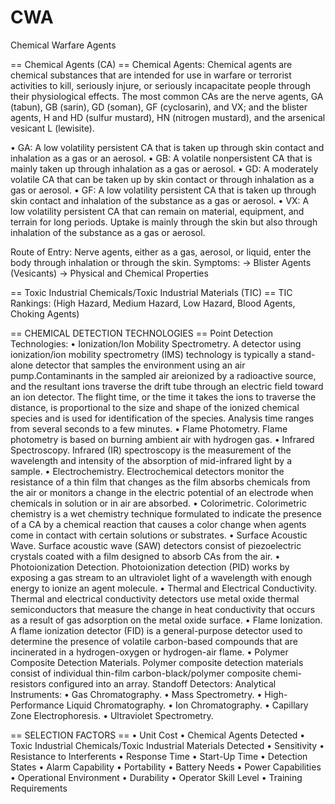 # CWA
Chemical Warfare Agents

== Chemical Agents (CA) ==
Chemical Agents:
  Chemical agents are chemical substances that are intended for use in warfare or terrorist activities to kill, seriously injure, or seriously incapacitate people through their physiological effects.
  The most common CAs are the nerve agents, GA (tabun), GB (sarin), GD (soman), GF (cyclosarin), and VX; and the blister agents, H and HD (sulfur mustard), HN (nitrogen mustard), and the arsenical vesicant L (lewisite).

• GA: A low volatility persistent CA that is taken up through skin contact and inhalation as a gas or an aerosol.
• GB: A volatile nonpersistent CA that is mainly taken up through inhalation as a gas or aerosol.
• GD: A moderately volatile CA that can be taken up by skin contact or through inhalation as a gas or aerosol.
• GF: A low volatility persistent CA that is taken up through skin contact and inhalation of the substance as a gas or aerosol.
• VX: A low volatility persistent CA that can remain on material, equipment, and terrain for long periods. Uptake is mainly through the skin but also through inhalation of the substance as a gas or aerosol.

Route of Entry:
  Nerve agents, either as a gas, aerosol, or liquid, enter the body through inhalation or through the skin.
Symptoms:
  -> Blister Agents (Vesicants)
    -> Physical and Chemical Properties

== Toxic Industrial Chemicals/Toxic Industrial Materials (TIC) ==
TIC Rankings: (High Hazard, Medium Hazard, Low Hazard, Blood Agents, Choking Agents)

== CHEMICAL DETECTION TECHNOLOGIES ==
Point Detection Technologies:
• Ionization/Ion Mobility Spectrometry. A detector using ionization/ion mobility spectrometry (IMS) technology is typically a stand-alone
detector that samples the environment using an air pump.Contaminants in the sampled air areionized by a radioactive source, and the resultant ions traverse the drift tube through an electric field toward an ion detector. The flight time, or the time it takes the ions to traverse the distance, is proportional to the size and shape of the ionized chemical species and is used for identification of the species. Analysis time ranges from several seconds to a few minutes.
• Flame Photometry. Flame photometry is based on burning ambient air with hydrogen gas.
• Infrared Spectroscopy. Infrared (IR) spectroscopy is the measurement of the wavelength and intensity of the absorption of mid-infrared light by a sample.
• Electrochemistry. Electrochemical detectors monitor the resistance of a thin film that changes as the film absorbs chemicals from the air or monitors a change in the electric potential of an electrode when chemicals in solution or in air are absorbed.
• Colorimetric. Colorimetric chemistry is a wet chemistry technique formulated to indicate the presence of a CA by a chemical reaction that causes a color change when agents come in contact with certain solutions or substrates.
• Surface Acoustic Wave. Surface acoustic wave (SAW) detectors consist of piezoelectric crystals coated with a film designed to absorb CAs from the air.
• Photoionization Detection. Photoionization detection (PID) works by exposing a gas stream to an ultraviolet light of a wavelength with enough energy to ionize an agent molecule.
• Thermal and Electrical Conductivity. Thermal and electrical conductivity detectors use metal oxide thermal semiconductors that measure the change in heat conductivity that occurs as a result of gas adsorption on the metal oxide surface.
• Flame Ionization. A flame ionization detector (FID) is a general-purpose detector used to determine the presence of volatile carbon-based compounds that are incinerated in a hydrogen-oxygen or hydrogen-air flame.
• Polymer Composite Detection Materials. Polymer composite detection materials consist of individual thin-film carbon-black/polymer composite chemi-resistors configured into an array.
Standoff Detectors: 
Analytical Instruments: 
• Gas Chromatography.
• Mass Spectrometry.
• High-Performance Liquid Chromatography.
• Ion Chromatography.
• Capillary Zone Electrophoresis.
• Ultraviolet Spectrometry.

== SELECTION FACTORS ==
• Unit Cost
• Chemical Agents Detected
• Toxic Industrial Chemicals/Toxic Industrial Materials Detected
• Sensitivity
• Resistance to Interferents
• Response Time
• Start-Up Time
• Detection States
• Alarm Capability
• Portability
• Battery Needs
• Power Capabilities
• Operational Environment
• Durability
• Operator Skill Level
• Training Requirements




